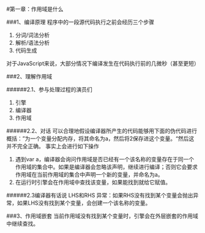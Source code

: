 #第一章：作用域是什么

###1、编译原理
程序中的一段源代码执行之前会经历三个步骤

1. 分词/词法分析
2. 解析/语法分析
3. 代码生成

对于JavaScript来说，大部分情况下编译发生在代码执行前的几微秒（甚至更短）

###2、理解作用域

######2.1、参与处理过程的演员们
1. 引擎
2. 编译器
3. 作用域

######2.2、对话
可以合理地假设编译器所产生的代码能够用下面的伪代码进行概括：”为一个变量分配内存，将其命名为a，然后将2保存进这个变量。“然后这并不完全正确。
事实上会进行如下操作
1. 遇到var a，编译器会询问作用域是否已经有一个该名称的变量存在于同一个作用域的集合中。如果是编译器会忽略该声明，继续进行编译；否则它会要求作用域在当前作用域的集合中声明一个新的变量，并命名为a。
2. 在运行时引擎会在作用域中查找该变量，如果能找到就给它赋值。

######2.3编译器有话说
LHS和RHS
异常：如果RHS没有找到某个变量会抛出异常，如果LHS没有找到某个变量，会创建一个该名称的变量。

###3、作用域嵌套
当前作用域没有找到某个变量时，引擎会在外层嵌套的作用域中继续查找。

